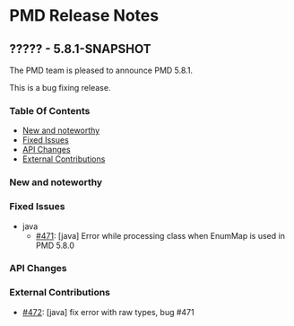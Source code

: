 # PMD Release Notes

## ????? - 5.8.1-SNAPSHOT

The PMD team is pleased to announce PMD 5.8.1.

This is a bug fixing release.

### Table Of Contents

* [New and noteworthy](#New_and_noteworthy)
* [Fixed Issues](#Fixed_Issues)
* [API Changes](#API_Changes)
* [External Contributions](#External_Contributions)

### New and noteworthy

### Fixed Issues

*   java
    *   [#471](https://github.com/pmd/pmd/issues/471): \[java] Error while processing class when EnumMap is used in PMD 5.8.0

### API Changes

### External Contributions

*   [#472](https://github.com/pmd/pmd/pull/472): \[java] fix error with raw types, bug #471
